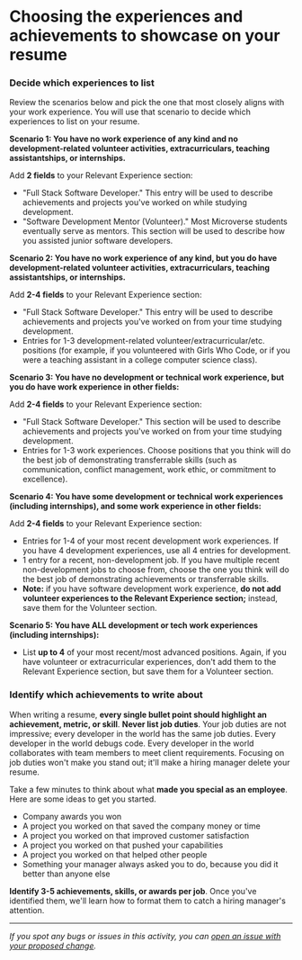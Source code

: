 # Choosing the experiences and achievements to showcase on your resume

### Decide which experiences to list

Review the scenarios below and pick the one that most closely aligns with your work experience. You will use that scenario to decide which experiences to list on your resume.

**Scenario 1: You have no work experience of any kind and no development-related volunteer activities, extracurriculars, teaching assistantships, or internships.**

Add **2 fields** to your Relevant Experience section:

- "Full Stack Software Developer." This entry will be used to describe achievements and projects you've worked on while studying development.
- "Software Development Mentor (Volunteer)." Most Microverse students eventually serve as mentors. This section will be used to describe how you assisted junior software developers.

**Scenario 2: You have no work experience of any kind, but you do have development-related volunteer activities, extracurriculars, teaching assistantships, or internships.**

Add **2-4 fields** to your Relevant Experience section:

- "Full Stack Software Developer." This entry will be used to describe achievements and projects you've worked on from your time studying development.
- Entries for 1-3 development-related volunteer/extracurricular/etc. positions (for example, if you volunteered with Girls Who Code, or if you were a teaching assistant in a college computer science class).

**Scenario 3: You have no development or technical work experience, but you do have work experience in other fields:**

Add **2-4 fields** to your Relevant Experience section:

- "Full Stack Software Developer." This section will be used to describe achievements and projects you've worked on from your time studying development.
- Entries for 1-3 work experiences. Choose positions that you think will do the best job of demonstrating transferrable skills (such as communication, conflict management, work ethic, or commitment to excellence).

**Scenario 4: You have some development or technical work experiences (including internships), and some work experience in other fields:**

Add **2-4 fields** to your Relevant Experience section:

- Entries for 1-4 of your most recent development work experiences. If you have 4 development experiences, use all 4 entries for development.
- 1 entry for a recent, non-development job. If you have multiple recent non-development jobs to choose from, choose the one you think will do the best job of demonstrating achievements or transferrable skills.
- **Note:** if you have software development work experience, **do not add volunteer experiences to the Relevant Experience section;** instead, save them for the Volunteer section.

**Scenario 5: You have ALL development or tech work experiences (including internships):**

- List **up to 4** of your most recent/most advanced positions. Again, if you have volunteer or extracurricular experiences, don't add them to the Relevant Experience section, but save them for a Volunteer section.

### **Identify which achievements to write about**

When writing a resume, **every single bullet point should highlight an achievement, metric, or skill**.  **Never list job duties**. Your job duties are not impressive; every developer in the world has the same job duties. Every developer in the world debugs code. Every developer in the world collaborates with team members to meet client requirements. Focusing on job duties won't make you stand out; it'll make a hiring manager delete your resume.

Take a few minutes to think about what **made you special as an employee**. Here are some ideas to get you started.

- Company awards you won
- A project you worked on that saved the company money or time
- A project you worked on that improved customer satisfaction
- A project you worked on that pushed your capabilities
- A project you worked on that helped other people
- Something your manager always asked you to do, because you did it better than anyone else

**Identify 3-5 achievements, skills, or awards per job**. Once you've identified them, we'll learn how to format them to catch a hiring manager's attention.


------

_If you spot any bugs or issues in this activity, you can [open an issue with your proposed change](https://github.com/microverseinc/curriculum-transversal-skills/blob/main/git-github/articles/open_issue.md)._

